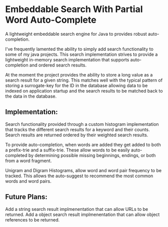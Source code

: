 Embeddable Search With Partial Word Auto-Complete
====

A lightweight embeddable search engine for Java to provides robust auto-completion.  

I've frequently lamented the ability to simply add search functionality to some of my java projects.  This search implementation strives to provide a lightweight in-memory search implementation that supports auto-completion and ordered search results.  

At the moment the project provides the ability to store a long value as a search result for a given string.  This matches well with the typical pattern of storing a surrogate-key for the ID in the database allowing data to be indexed on application startup and the search results to be matched back to the data in the database.

Implementation:
----
Search functionality provided through a custom histogram implementation that tracks the different search results for a keyword and their counts.  Search results are
returned ordered by their weighted search results.

To provide auto-completion, when words are added they get added to both a prefix-trie and a suffix-trie.  These allow words to be easily auto-completed by determining possible missing beginnings, endings, or both from a word fragment.

Unigram and Digram Histograms, allow word and word pair frequency to be tracked.  This allows the auto-suggest to recommend the most common words and word pairs.

Future Plans:
----
Add a string search result implmenentation that can allow URLs to be returned.
Add a object search result implmenentation that can allow object references to be returned.

